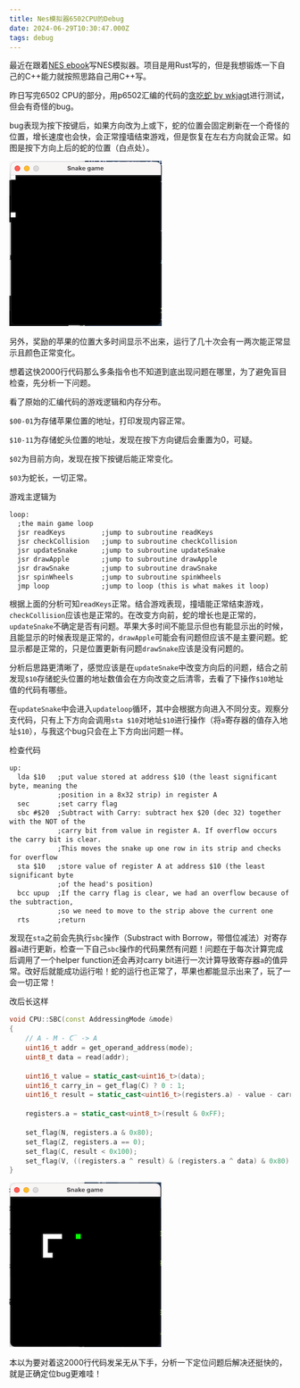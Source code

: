 ```yaml
---
title: Nes模拟器6502CPU的Debug
date: 2024-06-29T10:30:47.000Z
tags: debug
---
```

最近在跟着[NES ebook](https://bugzmanov.github.io/nes_ebook/chapter_1.html)写NES模拟器。项目是用Rust写的，但是我想锻炼一下自己的C++能力就按照思路自己用C++写。

昨日写完6502 CPU的部分，用p6502汇编的代码的[贪吃蛇 by wkjagt](https://gist.github.com/wkjagt/9043907)进行测试，但会有奇怪的bug。

bug表现为按下按键后，如果方向改为上或下，蛇的位置会固定刷新在一个奇怪的位置，增长速度也会快，会正常撞墙结束游戏，但是恢复在左右方向就会正常。如图是按下方向上后的蛇的位置（白点处）。

![bug](/img/nes/bug.png)

另外，奖励的苹果的位置大多时间显示不出来，运行了几十次会有一两次能正常显示且颜色正常变化。

想着这快2000行代码那么多条指令也不知道到底出现问题在哪里，为了避免盲目检查，先分析一下问题。

看了原始的汇编代码的游戏逻辑和内存分布。

`$00-01`为存储苹果位置的地址，打印发现内容正常。

`$10-11`为存储蛇头位置的地址，发现在按下方向键后会重置为0，可疑。

`$02`为目前方向，发现在按下按键后能正常变化。

`$03`为蛇长，一切正常。

游戏主逻辑为

```ASSEMBLY
loop:
  ;the main game loop
  jsr readKeys         ;jump to subroutine readKeys
  jsr checkCollision   ;jump to subroutine checkCollision
  jsr updateSnake      ;jump to subroutine updateSnake
  jsr drawApple        ;jump to subroutine drawApple
  jsr drawSnake        ;jump to subroutine drawSnake
  jsr spinWheels       ;jump to subroutine spinWheels
  jmp loop             ;jump to loop (this is what makes it loop)
```

根据上面的分析可知`readKeys`正常。结合游戏表现，撞墙能正常结束游戏，`checkCollision`应该也是正常的。在改变方向前，蛇的增长也是正常的，`updateSnake`不确定是否有问题。苹果大多时间不能显示但也有能显示出的时候，且能显示的时候表现是正常的，`drawApple`可能会有问题但应该不是主要问题。蛇显示都是正常的，只是位置更新有问题`drawSnake`应该是没有问题的。

分析后思路更清晰了，感觉应该是在`updateSnake`中改变方向后的问题，结合之前发现`$10`存储蛇头位置的地址数值会在方向改变之后清零，去看了下操作`$10`地址值的代码有哪些。

在`updateSnake`中会进入`updateloop`循环，其中会根据方向进入不同分支。观察分支代码，只有上下方向会调用`sta $10`对地址`$10`进行操作（将`a`寄存器的值存入地址`$10`），与我这个bug只会在上下方向出问题一样。

检查代码

```ASSEMBLY
up:
  lda $10   ;put value stored at address $10 (the least significant byte, meaning the
            ;position in a 8x32 strip) in register A
  sec       ;set carry flag
  sbc #$20  ;Subtract with Carry: subtract hex $20 (dec 32) together with the NOT of the
            ;carry bit from value in register A. If overflow occurs the carry bit is clear.
            ;This moves the snake up one row in its strip and checks for overflow
  sta $10   ;store value of register A at address $10 (the least significant byte
            ;of the head's position)
  bcc upup  ;If the carry flag is clear, we had an overflow because of the subtraction,
            ;so we need to move to the strip above the current one
  rts       ;return
```

发现在`sta`之前会先执行`sbc`操作（Substract with Borrow，带借位减法）对寄存器`a`进行更新，检查一下自己`sbc`操作的代码果然有问题！问题在于每次计算完成后调用了一个helper function还会再对carry bit进行一次计算导致寄存器`a`的值异常。改好后就能成功运行啦！蛇的运行也正常了，苹果也都能显示出来了，玩了一会一切正常！

改后长这样

```cpp
void CPU::SBC(const AddressingMode &mode)
{
    // A - M - C̅ -> A
    uint16_t addr = get_operand_address(mode);
    uint8_t data = read(addr);

    uint16_t value = static_cast<uint16_t>(data);
    uint16_t carry_in = get_flag(C) ? 0 : 1;
    uint16_t result = static_cast<uint16_t>(registers.a) - value - carry_in;

    registers.a = static_cast<uint8_t>(result & 0xFF);

    set_flag(N, registers.a & 0x80);
    set_flag(Z, registers.a == 0);
    set_flag(C, result < 0x100);
    set_flag(V, ((registers.a ^ result) & (registers.a ^ data) & 0x80) != 0);
}
```

![正常运行](/img/nes/normal.png)

本以为要对着这2000行代码发呆无从下手，分析一下定位问题后解决还挺快的，就是正确定位bug更难哇！

